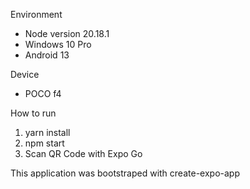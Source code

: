 Environment

- Node version 20.18.1
- Windows 10 Pro
- Android 13

Device

- POCO f4

How to run

1. yarn install
2. npm start
3. Scan QR Code with Expo Go

This application was bootstraped with create-expo-app
